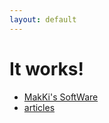 ```yaml
---
layout: default
---
```


# It works!

 - [MakKi's SoftWare](mksoft/index.html)
 - [articles](articles.md)